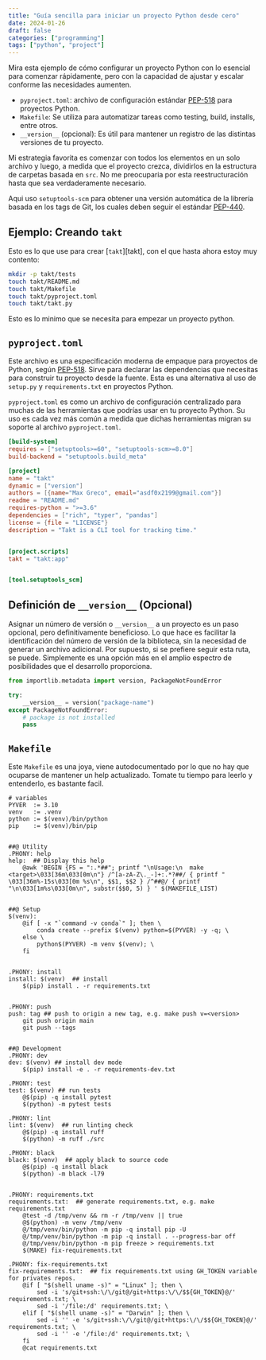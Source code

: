```yaml
---
title: "Guía sencilla para iniciar un proyecto Python desde cero"
date: 2024-01-26
draft: false
categories: ["programming"]
tags: ["python", "project"]
---
```


Mira esta ejemplo de cómo configurar un proyecto Python con lo esencial para
comenzar rápidamente, pero con la capacidad de ajustar y escalar conforme las
necesidades aumenten.

- `pyproject.toml`: archivo de configuración estándar [PEP-518][pep518] para
  proyectos Python.
- `Makefile`: Se utiliza para automatizar tareas como testing, build, installs,
  entre otros.
- `__version__` (opcional): Es útil para mantener un registro de las distintas
  versiones de tu proyecto.

Mi estrategia favorita es comenzar con todos los elementos en un solo archivo y
luego, a medida que el proyecto crezca, dividirlos en la estructura de carpetas
basada en `src`. No me preocuparia por esta reestructuración hasta que sea
verdaderamente necesario.

Aqui uso `setuptools-scm` para obtener una versión automática de la librería
basada en los tags de Git, los cuales deben seguir el estándar [PEP-440][pep440].


## Ejemplo: Creando `takt`

Esto es lo que use para crear [`takt`][takt], con el que hasta ahora estoy
muy contento:

```bash
mkdir -p takt/tests
touch takt/README.md
touch takt/Makefile
touch takt/pyproject.toml
touch takt/takt.py
```

Esto es lo minimo que se necesita para empezar un proyecto python.

## `pyproject.toml`

Este archivo es una especificación moderna de empaque para proyectos de Python,
según [PEP-518][pep518]. Sirve para declarar las dependencias que necesitas
para construir tu proyecto desde la fuente. Esta es una alternativa al uso de
`setup.py` y `requirements.txt` en proyectos Python.

`pyproject.toml` es como un archivo de configuración centralizado para muchas
de las herramientas que podrías usar en tu proyecto Python. Su uso es cada vez
más común a medida que dichas herramientas migran su soporte al archivo
`pyproject.toml`.


```toml
[build-system]
requires = ["setuptools>=60", "setuptools-scm>=8.0"]
build-backend = "setuptools.build_meta"

[project]
name = "takt"
dynamic = ["version"]
authors = [{name="Max Greco", email="asdf0x2199@gmail.com"}]
readme = "README.md"
requires-python = ">=3.6"
dependencies = ["rich", "typer", "pandas"]
license = {file = "LICENSE"}
description = "Takt is a CLI tool for tracking time."


[project.scripts]
takt = "takt:app"


[tool.setuptools_scm]
```


## Definición de `__version__` (Opcional)

Asignar un número de versión o `__version__` a un proyecto es un paso opcional,
pero definitivamente beneficioso. Lo que hace es facilitar la identificación
del número de versión de la biblioteca, sin la necesidad de generar un archivo
adicional. Por supuesto, si se prefiere seguir esta ruta, se puede. Simplemente
es una opción más en el amplio espectro de posibilidades que el desarrollo
proporciona.

```python
from importlib.metadata import version, PackageNotFoundError

try:
    __version__ = version("package-name")
except PackageNotFoundError:
    # package is not installed
    pass
```


## `Makefile`

Este `Makefile` es una joya, viene autodocumentado por lo que no hay que
ocuparse de mantener un help actualizado. Tomate tu tiempo para leerlo y
entenderlo, es bastante facil.


```make
# variables
PYVER  := 3.10
venv   := .venv
python := $(venv)/bin/python
pip    := $(venv)/bin/pip


##@ Utility
.PHONY: help
help:  ## Display this help
	@awk 'BEGIN {FS = ":.*##"; printf "\nUsage:\n  make <target>\033[36m\033[0m\n"} /^[a-zA-Z\._-]+:.*?##/ { printf "  \033[36m%-15s\033[0m %s\n", $$1, $$2 } /^##@/ { printf "\n\033[1m%s\033[0m\n", substr($$0, 5) } ' $(MAKEFILE_LIST)


##@ Setup
$(venv):
	@if [ -x "`command -v conda`" ]; then \
		conda create --prefix $(venv) python=$(PYVER) -y -q; \
	else \
		python$(PYVER) -m venv $(venv); \
	fi


.PHONY: install
install: $(venv)  ## install
	$(pip) install . -r requirements.txt


.PHONY: push
push: tag ## push to origin a new tag, e.g. make push v=<version>
	git push origin main
	git push --tags


##@ Development
.PHONY: dev
dev: $(venv) ## install dev mode
	$(pip) install -e . -r requirements-dev.txt

.PHONY: test
test: $(venv) ## run tests
	@$(pip) -q install pytest
	$(python) -m pytest tests

.PHONY: lint
lint: $(venv)  ## run linting check
	@$(pip) -q install ruff
	$(python) -m ruff ./src

.PHONY: black
black: $(venv)  ## apply black to source code
	@$(pip) -q install black
	$(python) -m black -l79


.PHONY: requirements.txt
requirements.txt:  ## generate requirements.txt, e.g. make requirements.txt
	@test -d /tmp/venv && rm -r /tmp/venv || true
	@$(python) -m venv /tmp/venv
	@/tmp/venv/bin/python -m pip -q install pip -U
	@/tmp/venv/bin/python -m pip -q install . --progress-bar off
	@/tmp/venv/bin/python -m pip freeze > requirements.txt
	$(MAKE) fix-requirements.txt

.PHONY: fix-requirements.txt
fix-requirements.txt:  ## fix requirements.txt using GH_TOKEN variable for privates repos.
	@if [ "$(shell uname -s)" = "Linux" ]; then \
		sed -i 's/git+ssh:\/\/git@/git+https:\/\/$${GH_TOKEN}@/' requirements.txt; \
		sed -i '/file:/d' requirements.txt; \
	elif [ "$(shell uname -s)" = "Darwin" ]; then \
		sed -i '' -e 's/git+ssh:\/\/git@/git+https:\/\/$${GH_TOKEN}@/' requirements.txt; \
		sed -i '' -e '/file:/d' requirements.txt; \
	fi
	@cat requirements.txt
```



[pep518]: https://peps.python.org/pep-0518/
[pep440]: https://peps.python.org/pep-0440/
[tatk]: https://github.com/asdf0x2199/takt
